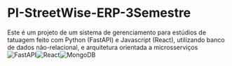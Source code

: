 # PI-StreetWise-ERP-3Semestre
Este é um projeto de um sistema de gerenciamento para estúdios de tatuagem feito com Python (FastAPI) e Javascript (React), utilizando banco de dados não-relacional, e arquitetura orientada a microsserviços
![FastAPI](https://img.shields.io/badge/FastAPI-005571?style=for-the-badge&logo=fastapi)![React](https://img.shields.io/badge/react-%2320232a.svg?style=for-the-badge&logo=react&logoColor=%2361DAFB)![MongoDB](https://img.shields.io/badge/MongoDB-%234ea94b.svg?style=for-the-badge&logo=mongodb&logoColor=white)